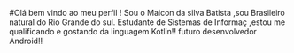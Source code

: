 #Olá bem vindo ao meu perfil !
Sou  o Maicon da silva Batista ,sou  Brasileiro natural do Rio Grande do sul.
Estudante de Sistemas de Informaç ,estou me qualificando e  gostando da linguagem Kotlin!!
futuro desenvolvedor Android!!
